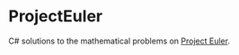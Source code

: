# ProjectEuler
C# solutions to the mathematical problems on <a href="https://projecteuler.net">Project Euler</a>.
